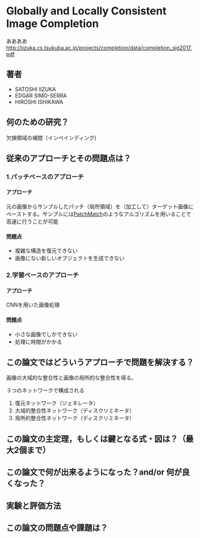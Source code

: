 # Globally and Locally Consistent Image Completion
ああああ
http://iizuka.cs.tsukuba.ac.jp/projects/completion/data/completion_sig2017.pdf

## 著者
- SATOSHI IIZUKA
- EDGAR SIMO-SERRA
- HIROSHI ISHIKAWA

## 何のための研究？
欠損領域の補間（インペインディング)


## 従来のアプローチとその問題点は？
### 1.パッチベースのアプローチ
#### アプローチ
元の画像からサンプルしたパッチ（局所領域）を（加工して）ターゲット画像にペーストする。サンプルには[PatchMatch](https://gfx.cs.princeton.edu/gfx/pubs/Barnes_2009_PAR/patchmatch.pdf)のようなアルゴリズムを用いることで高速に行うことが可能
#### 問題点
* 複雑な構造を復元できない
* 画像にない新しいオブジェクトを生成できない

### 2.学習ベースのアプローチ
#### アプローチ
CNNを用いた画像処理
#### 問題点
* 小さな画像でしかできない
* 処理に時間がかかる


## この論文ではどういうアプローチで問題を解決する？
画像の大域的な整合性と画像の局所的な整合性を得る。

３つのネットワークで構成される
1. 復元ネットワーク（ジェネレータ）
2. 大域的整合性ネットワーク（ディスクリミネータ）
3. 局所的整合性ネットワーク（ディスクリミネータ）


## この論文の主定理，もしくは鍵となる式・図は？（最大2個まで）


## この論文で何が出来るようになった？and/or 何が良くなった？　

## 実験と評価方法


## この論文の問題点や課題は？
